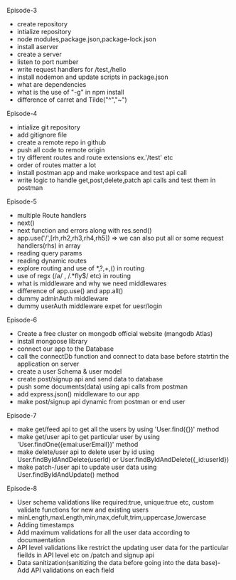 Episode-3

- create repository
- intialize repository
- node modules,package.json,package-lock.json
- install aserver
- create a server
- listen to port number
- write request handlers for /test,/hello
- install nodemon and update scripts in package.json
- what are dependencies
- what is the use of "-g" in npm install
- difference of carret and Tilde("^","~")

Episode-4

- intialize git repository
- add gitignore file
- create a remote repo in github
- push all code to remote origin
- try different routes and route extensions ex.'/test' etc
- order of routes matter a lot
- install postman app and make workspace and test api call
- write logic to handle get,post,delete,patch api calls and test them in postman

Episode-5

- multiple Route handlers
- next()
- next function and errors along with res.send()
- app.use('/',[rh,rh2,rh3,rh4,rh5]) => we can also put all or some request handlers(rhs) in array
- reading query params
- reading dynamic routes
- explore routing and use of \*,?,+,() in routing
- use of regx (/a/ , /.\*fly$/ etc) in routing
- what is middleware and why we need middlewares
- difference of app.use() and app.all()
- dummy adminAuth middleware
- dummy userAuth middleware expet for uesr/login

Episode-6

- Create a free cluster on mongodb official website (mangodb Atlas)
- install mongoose library
- connect our app to the Database
- call the connectDb function and connect to data base before statrtin the application on server
- create a user Schema & user model
- create post/signup api and send data to database
- push some documents(data) using api calls from postman
- add express.json() middleware to our app
- make post/signup api dynamic from postman or end user

Episode-7

- make get/feed api to get all the users by using 'User.find({})' method
- make get/user api to get particular user by using 'User.findOne({emai:userEmail})' method
- make delete/user api to delete user by id using User.findByIdAndDelete(userId) or User.findByIdAndDelete({\_id:userId})
- make patch-/user api to update user data using User.findByIdAndUpdate() method

Episode-8

- User schema validations like required:true, unique:true etc, custom validate functions for new and existing users
- minLength,maxLength,min,max,defult,trim,uppercase,lowercase
- Adding timestamps
- Add maximum validations for all the user data according to documaentation
- API level validations like restrict the updating user data for the particular fieilds in API level etc on /patch and signup api
- Data sanitization(sanitizing the data before going into the data base)-Add API validations on each field
